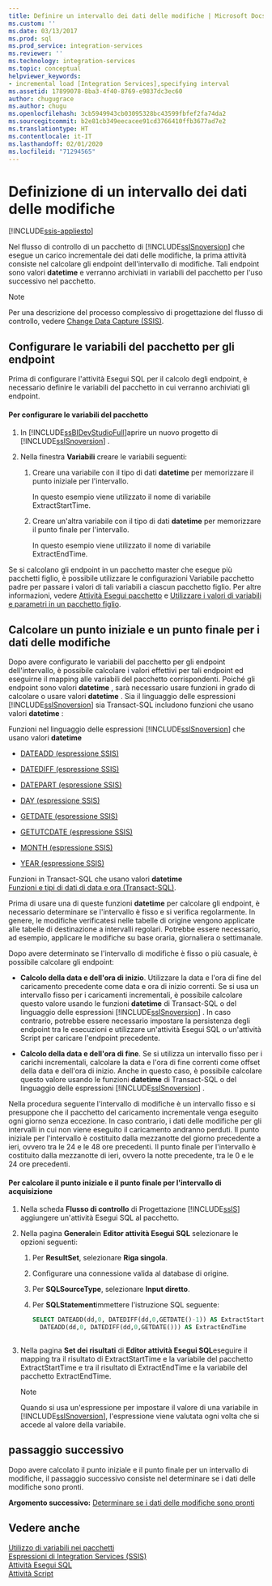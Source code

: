 ```yaml
---
title: Definire un intervallo dei dati delle modifiche | Microsoft Docs
ms.custom: ''
ms.date: 03/13/2017
ms.prod: sql
ms.prod_service: integration-services
ms.reviewer: ''
ms.technology: integration-services
ms.topic: conceptual
helpviewer_keywords:
- incremental load [Integration Services],specifying interval
ms.assetid: 17899078-8ba3-4f40-8769-e9837dc3ec60
author: chugugrace
ms.author: chugu
ms.openlocfilehash: 3cb5949943cb03095328bc43599fbfef2fa74da2
ms.sourcegitcommit: b2e81cb349eecacee91cd3766410ffb3677ad7e2
ms.translationtype: HT
ms.contentlocale: it-IT
ms.lasthandoff: 02/01/2020
ms.locfileid: "71294565"
---
```

# <a name="specify-an-interval-of-change-data"></a>Definizione di un intervallo dei dati delle modifiche

[!INCLUDE[ssis-appliesto](../../includes/ssis-appliesto-ssvrpluslinux-asdb-asdw-xxx.md)]


  Nel flusso di controllo di un pacchetto di [!INCLUDE[ssISnoversion](../../includes/ssisnoversion-md.md)] che esegue un carico incrementale dei dati delle modifiche, la prima attività consiste nel calcolare gli endpoint dell'intervallo di modifiche. Tali endpoint sono valori **datetime** e verranno archiviati in variabili del pacchetto per l'uso successivo nel pacchetto.  
  
> [!NOTE]  
>  Per una descrizione del processo complessivo di progettazione del flusso di controllo, vedere [Change Data Capture &#40;SSIS&#41;](../../integration-services/change-data-capture/change-data-capture-ssis.md).  
  
## <a name="set-up-package-variables-for-the-endpoints"></a>Configurare le variabili del pacchetto per gli endpoint  
 Prima di configurare l'attività Esegui SQL per il calcolo degli endpoint, è necessario definire le variabili del pacchetto in cui verranno archiviati gli endpoint.  
  
#### <a name="to-set-up-package-variables"></a>Per configurare le variabili del pacchetto  
  
1.  In [!INCLUDE[ssBIDevStudioFull](../../includes/ssbidevstudiofull-md.md)]aprire un nuovo progetto di [!INCLUDE[ssISnoversion](../../includes/ssisnoversion-md.md)] .  
  
2.  Nella finestra **Variabili** creare le variabili seguenti:  
  
    1.  Creare una variabile con il tipo di dati **datetime** per memorizzare il punto iniziale per l'intervallo.  
  
         In questo esempio viene utilizzato il nome di variabile ExtractStartTime.  
  
    2.  Creare un'altra variabile con il tipo di dati **datetime** per memorizzare il punto finale per l'intervallo.  
  
         In questo esempio viene utilizzato il nome di variabile ExtractEndTime.  
  
 Se si calcolano gli endpoint in un pacchetto master che esegue più pacchetti figlio, è possibile utilizzare le configurazioni Variabile pacchetto padre per passare i valori di tali variabili a ciascun pacchetto figlio. Per altre informazioni, vedere [Attività Esegui pacchetto](../../integration-services/control-flow/execute-package-task.md) e [Utilizzare i valori di variabili e parametri in un pacchetto figlio](../../integration-services/packages/legacy-package-deployment-ssis.md#child).  
  
## <a name="calculate-a-starting-point-and-an-ending-point-for-change-data"></a>Calcolare un punto iniziale e un punto finale per i dati delle modifiche  
 Dopo avere configurato le variabili del pacchetto per gli endpoint dell'intervallo, è possibile calcolare i valori effettivi per tali endpoint ed eseguirne il mapping alle variabili del pacchetto corrispondenti. Poiché gli endpoint sono valori **datetime** , sarà necessario usare funzioni in grado di calcolare o usare valori **datetime** . Sia il linguaggio delle espressioni [!INCLUDE[ssISnoversion](../../includes/ssisnoversion-md.md)] sia Transact-SQL includono funzioni che usano valori **datetime** :  
  
 Funzioni nel linguaggio delle espressioni [!INCLUDE[ssISnoversion](../../includes/ssisnoversion-md.md)] che usano valori **datetime**  
 -   [DATEADD &#40;espressione SSIS&#41;](../../integration-services/expressions/dateadd-ssis-expression.md)  
  
-   [DATEDIFF &#40;espressione SSIS&#41;](../../integration-services/expressions/datediff-ssis-expression.md)  
  
-   [DATEPART &#40;espressione SSIS&#41;](../../integration-services/expressions/datepart-ssis-expression.md)  
  
-   [DAY &#40;espressione SSIS&#41;](../../integration-services/expressions/day-ssis-expression.md)  
  
-   [GETDATE &#40;espressione SSIS&#41;](../../integration-services/expressions/getdate-ssis-expression.md)  
  
-   [GETUTCDATE &#40;espressione SSIS&#41;](../../integration-services/expressions/getutcdate-ssis-expression.md)  
  
-   [MONTH &#40;espressione SSIS&#41;](../../integration-services/expressions/month-ssis-expression.md)  
  
-   [YEAR &#40;espressione SSIS&#41;](../../integration-services/expressions/year-ssis-expression.md)  
  
 Funzioni in Transact-SQL che usano valori **datetime**  
 [Funzioni e tipi di dati di data e ora &#40;Transact-SQL&#41;](../../t-sql/functions/date-and-time-data-types-and-functions-transact-sql.md).  
  
 Prima di usare una di queste funzioni **datetime** per calcolare gli endpoint, è necessario determinare se l'intervallo è fisso e si verifica regolarmente. In genere, le modifiche verificatesi nelle tabelle di origine vengono applicate alle tabelle di destinazione a intervalli regolari. Potrebbe essere necessario, ad esempio, applicare le modifiche su base oraria, giornaliera o settimanale.  
  
 Dopo avere determinato se l'intervallo di modifiche è fisso o più casuale, è possibile calcolare gli endpoint:  
  
-   **Calcolo della data e dell'ora di inizio**. Utilizzare la data e l'ora di fine del caricamento precedente come data e ora di inizio correnti. Se si usa un intervallo fisso per i caricamenti incrementali, è possibile calcolare questo valore usando le funzioni **datetime** di Transact-SQL o del linguaggio delle espressioni [!INCLUDE[ssISnoversion](../../includes/ssisnoversion-md.md)] . In caso contrario, potrebbe essere necessario impostare la persistenza degli endpoint tra le esecuzioni e utilizzare un'attività Esegui SQL o un'attività Script per caricare l'endpoint precedente.  
  
-   **Calcolo della data e dell'ora di fine**. Se si utilizza un intervallo fisso per i carichi incrementali, calcolare la data e l'ora di fine correnti come offset della data e dell'ora di inizio. Anche in questo caso, è possibile calcolare questo valore usando le funzioni **datetime** di Transact-SQL o del linguaggio delle espressioni [!INCLUDE[ssISnoversion](../../includes/ssisnoversion-md.md)] .  
  
 Nella procedura seguente l'intervallo di modifiche è un intervallo fisso e si presuppone che il pacchetto del caricamento incrementale venga eseguito ogni giorno senza eccezione. In caso contrario, i dati delle modifiche per gli intervalli in cui non viene eseguito il caricamento andranno perduti. Il punto iniziale per l'intervallo è costituito dalla mezzanotte del giorno precedente a ieri, ovvero tra le 24 e le 48 ore precedenti. Il punto finale per l'intervallo è costituito dalla mezzanotte di ieri, ovvero la notte precedente, tra le 0 e le 24 ore precedenti.  
  
#### <a name="to-calculate-the-starting-point-and-ending-point-for-the-capture-interval"></a>Per calcolare il punto iniziale e il punto finale per l'intervallo di acquisizione  
  
1.  Nella scheda **Flusso di controllo** di Progettazione [!INCLUDE[ssIS](../../includes/ssis-md.md)] aggiungere un'attività Esegui SQL al pacchetto.  
  
2.  Nella pagina **Generale**in **Editor attività Esegui SQL** selezionare le opzioni seguenti:  
  
    1.  Per **ResultSet**, selezionare **Riga singola**.  
  
    2.  Configurare una connessione valida al database di origine.  
  
    3.  Per **SQLSourceType**, selezionare **Input diretto**.  
  
    4.  Per **SQLStatement**immettere l'istruzione SQL seguente:  
  
        ```sql
        SELECT DATEADD(dd,0, DATEDIFF(dd,0,GETDATE()-1)) AS ExtractStartTime,  
          DATEADD(dd,0, DATEDIFF(dd,0,GETDATE())) AS ExtractEndTime  
  
        ```  
  
3.  Nella pagina **Set dei risultati** di **Editor attività Esegui SQL**eseguire il mapping tra il risultato di ExtractStartTime e la variabile del pacchetto ExtractStartTime e tra il risultato di ExtractEndTime e la variabile del pacchetto ExtractEndTime.  
  
    > [!NOTE]  
    >  Quando si usa un'espressione per impostare il valore di una variabile in [!INCLUDE[ssISnoversion](../../includes/ssisnoversion-md.md)], l'espressione viene valutata ogni volta che si accede al valore della variabile.  
  
## <a name="next-step"></a>passaggio successivo  
 Dopo avere calcolato il punto iniziale e il punto finale per un intervallo di modifiche, il passaggio successivo consiste nel determinare se i dati delle modifiche sono pronti.  
  
 **Argomento successivo:** [Determinare se i dati delle modifiche sono pronti](../../integration-services/change-data-capture/determine-whether-the-change-data-is-ready.md)  
  
## <a name="see-also"></a>Vedere anche  
 [Utilizzo di variabili nei pacchetti](https://msdn.microsoft.com/library/7742e92d-46c5-4cc4-b9a3-45b688ddb787)   
 [Espressioni di Integration Services &#40;SSIS&#41;](../../integration-services/expressions/integration-services-ssis-expressions.md)   
 [Attività Esegui SQL](../../integration-services/control-flow/execute-sql-task.md)   
 [Attività Script](../../integration-services/control-flow/script-task.md)  
  
  
